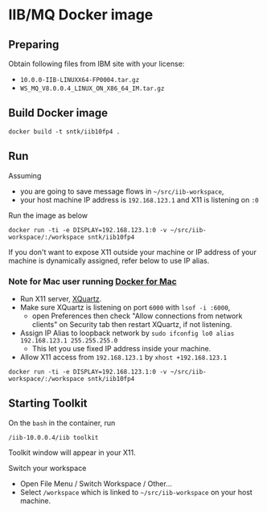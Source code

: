 # IIB/MQ Docker image



## Preparing

Obtain following files from IBM site with your license:

- `10.0.0-IIB-LINUXX64-FP0004.tar.gz`
- `WS_MQ_V8.0.0.4_LINUX_ON_X86_64_IM.tar.gz`

## Build Docker image

```
docker build -t sntk/iib10fp4 .
```

## Run

Assuming
- you are going to save message flows in `~/src/iib-workspace`,
- your host machine IP address is `192.168.123.1` and X11 is listening on `:0`

Run the image as below

```
docker run -ti -e DISPLAY=192.168.123.1:0 -v ~/src/iib-workspace/:/workspace sntk/iib10fp4
```

If you don't want to expose X11 outside your machine or IP address of your machine is dynamically assigned, refer below to use IP alias.

### Note for Mac user running [Docker for Mac](https://docs.docker.com/docker-for-mac/)

- Run X11 server, [XQuartz](https://www.xquartz.org/).
- Make sure XQuartz is listening on port `6000` with `lsof -i :6000`,
    - open Preferences then check "Allow connections from network clients" on Security tab then restart XQuartz, if not listening.
- Assign IP Alias to loopback network by `sudo ifconfig lo0 alias 192.168.123.1 255.255.255.0`
    - This let you use fixed IP address inside your machine.
- Allow X11 access from `192.168.123.1` by `xhost +192.168.123.1`

```
docker run -ti -e DISPLAY=192.168.123.1:0 -v ~/src/iib-workspace/:/workspace sntk/iib10fp4
```

## Starting Toolkit

On the `bash` in the container, run

```
/iib-10.0.0.4/iib toolkit
```

Toolkit window will appear in your X11.

Switch your workspace
- Open File Menu / Switch Workspace / Other...
- Select `/workspace` which is linked to `~/src/iib-workspace` on your host machine.

